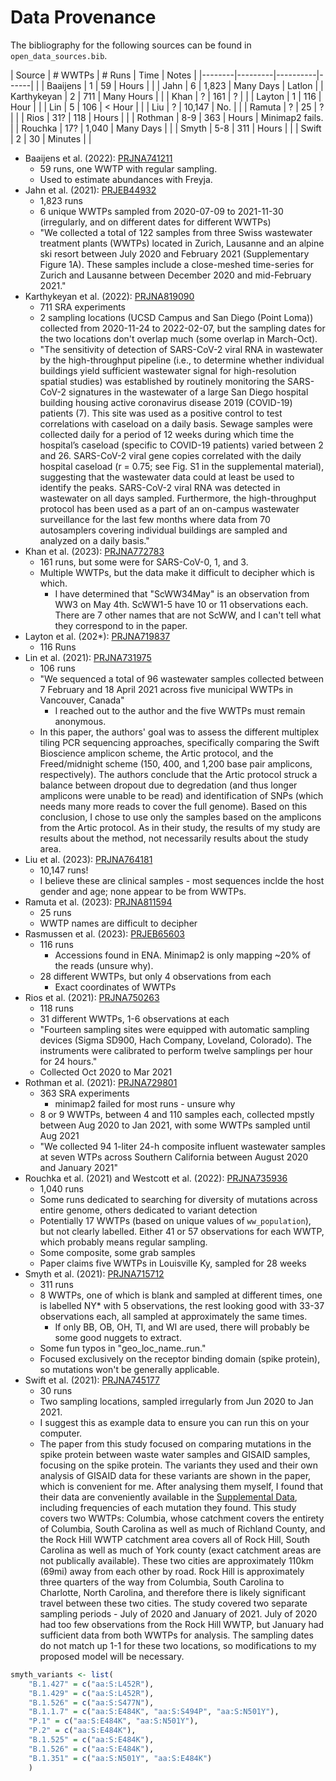 # Data Provenance

The bibliography for the following sources can be found in `open_data_sources.bib`.


| Source | # WWTPs | # Runs   | Time | Notes |
|--------|---------|----------|------| |
| Baaijens    | 1 | 59     | Hours | |
| Jahn        | 6 | 1,823  | Many Days | Latlon |
| Karthykeyan | 2 | 711    | Many Hours | |
| Khan        | ? | 161    | ? | |
| Layton      | 1 | 116    | Hour | |
| Lin         | 5 | 106    | < Hour | |
| Liu         | ? | 10,147 | No. | |
| Ramuta      | ? | 25     | ? | |
| Rios        | 31? | 118  | Hours | |
| Rothman     | 8-9 | 363  | Hours | Minimap2 fails. |
| Rouchka     | 17? | 1,040 | Many Days | |
| Smyth       | 5-8 | 311  | Hours | |
| Swift       | 2 | 30     | Minutes | |



- Baaijens et al. (2022): [PRJNA741211](https://www.ncbi.nlm.nih.gov/Traces/study/?acc=SRP332940&o=acc_s%3Aa)
    - 59 runs, one WWTP with regular sampling.
    - Used to estimate abundances with Freyja.
- Jahn et al. (2021): [PRJEB44932](https://www.ncbi.nlm.nih.gov/Traces/study/?query_key=12&WebEnv=MCID_650c44d372c3f35ccb6b4374&o=acc_s%3Aa)
    - 1,823 runs
    - 6 unique WWTPs sampled from 2020-07-09 to 2021-11-30 (irregularly, and on different dates for different WWTPs)
    - "We collected a total of 122 samples from three Swiss wastewater treatment plants (WWTPs) located in Zurich, Lausanne and an alpine ski resort between July 2020 and February 2021 (Supplementary Figure 1A). These samples include a close-meshed time-series for Zurich and Lausanne between December 2020 and mid-February 2021."
- Karthykeyan et al. (2022): [PRJNA819090](https://www.ncbi.nlm.nih.gov/Traces/study/?WebEnv=MCID_650c44d372c3f35ccb6b4374&query_key=15&GALAXY_URL=https%3A%2F%2Fusegalaxy.org%2Ftool_runner%3Ftool_id%3Dsra_source)
    - 711 SRA experiments
    - 2 sampling locations (UCSD Campus and San Diego (Point Loma)) collected from 2020-11-24 to 2022-02-07, but the sampling dates for the two locations don't overlap much (some overlap in March-Oct).
    - "The sensitivity of detection of SARS-CoV-2 viral RNA in wastewater by the high-throughput pipeline (i.e., to determine whether individual buildings yield sufficient wastewater signal for high-resolution spatial studies) was established by routinely monitoring the SARS-CoV-2 signatures in the wastewater of a large San Diego hospital building housing active coronavirus disease 2019 (COVID-19) patients (7). This site was used as a positive control to test correlations with caseload on a daily basis. Sewage samples were collected daily for a period of 12 weeks during which time the hospital’s caseload (specific to COVID-19 patients) varied between 2 and 26. SARS-CoV-2 viral gene copies correlated with the daily hospital caseload (r = 0.75; see Fig. S1 in the supplemental material), suggesting that the wastewater data could at least be used to identify the peaks. SARS-CoV-2 viral RNA was detected in wastewater on all days sampled. Furthermore, the high-throughput protocol has been used as a part of an on-campus wastewater surveillance for the last few months where data from 70 autosamplers covering individual buildings are sampled and analyzed on a daily basis."
- Khan et al. (2023): [PRJNA772783](https://www.ncbi.nlm.nih.gov/Traces/study/?query_key=17&WebEnv=MCID_650c44d372c3f35ccb6b4374&o=acc_s%3Aa)
    - 161 runs, but some were for SARS-CoV-0, 1, and 3.
    - Multiple WWTPs, but the data make it difficult to decipher which is which.
        - I have determined that "ScWW34May" is an observation from WW3 on May 4th. ScWW1-5 have 10 or 11 observations each. There are 7 other names that are not ScWW, and I can't tell what they correspond to in the paper.
- Layton et al. (202*): [PRJNA719837](https://www.ncbi.nlm.nih.gov/Traces/study/?WebEnv=MCID_65145c8f166d7028a84f6ecb&query_key=8&GALAXY_URL=https%3A%2F%2Fusegalaxy.org%2Ftool_runner%3Ftool_id)
    - 116 Runs
- Lin et al. (2021): [PRJNA731975](https://www.ncbi.nlm.nih.gov/Traces/study/?query_key=19&WebEnv=MCID_650c44d372c3f35ccb6b4374&o=acc_s%3Aa)
    - 106 runs
    - "We sequenced a total of 96 wastewater samples collected between 7 February and 18 April 2021 across five municipal WWTPs in Vancouver, Canada"
        - I reached out to the author and the five WWTPs must remain anonymous.
    - In this paper, the authors' goal was to assess the different multiplex tiling PCR sequencing approaches, specifically comparing the Swift Bioscience amplicon scheme, the Artic protocol, and the Freed/midnight scheme (150, 400, and 1,200 base pair amplicons, respectively). The authors conclude that the Artic protocol struck a balance between dropout due to degredation (and thus longer amplicons were unable to be read) and identification of SNPs (which needs many more reads to cover the full genome). Based on this conclusion, I chose to use only the samples based on the amplicons from the Artic protocol. As in their study, the results of my study are results about the method, not necessarily results about the study area.
- Liu et al. (2023): [PRJNA764181](https://www.ncbi.nlm.nih.gov/Traces/study/?query_key=21&WebEnv=MCID_650c44d372c3f35ccb6b4374&o=acc_s%3Aa)
    - 10,147 runs!
    - I believe these are clinical samples - most sequences inclde the host gender and age; none appear to be from WWTPs.
- Ramuta et al. (2023): [PRJNA811594](https://www.ncbi.nlm.nih.gov/Traces/study/?query_key=23&WebEnv=MCID_650c44d372c3f35ccb6b4374&o=acc_s%3Aa)
    - 25 runs
    - WWTP names are difficult to decipher
- Rasmussen et al. (2023): [PRJEB65603](https://www.ncbi.nlm.nih.gov/Traces/study/?query_key=25&WebEnv=MCID_650c44d372c3f35ccb6b4374&o=acc_s%3Aa)
    - 116 runs
        - Accessions found in ENA. Minimap2 is only mapping ~20% of the reads (unsure why).
    - 28 different WWTPs, but only 4 observations from each
        - Exact coordinates of WWTPs
- Rios et al. (2021): [PRJNA750263](https://www.ncbi.nlm.nih.gov/Traces/study/?query_key=27&WebEnv=MCID_650c44d372c3f35ccb6b4374&o=acc_s%3Aa)
    - 118 runs
    - 31 different WWTPs, 1-6 observations at each
    - "Fourteen sampling sites were equipped with automatic sampling devices (Sigma SD900, Hach Company, Loveland, Colorado). The instruments were calibrated to perform twelve samplings per hour for 24 hours."
    - Collected Oct 2020 to Mar 2021
- Rothman et al. (2021): [PRJNA729801](https://www.ncbi.nlm.nih.gov/Traces/study/?query_key=29&WebEnv=MCID_650c44d372c3f35ccb6b4374&o=acc_s%3Aa)
    - 363 SRA experiments
        - minimap2 failed for most runs - unsure why
    - 8 or 9 WWTPs, between 4 and 110 samples each, collected mpstly between Aug 2020 to Jan 2021, with some WWTPs sampled until Aug 2021
    - "We collected 94 1-liter 24-h composite influent wastewater samples at seven WTPs across Southern California between August 2020 and January 2021"
- Rouchka et al. (2021) and Westcott et al. (2022): [PRJNA735936](https://www.ncbi.nlm.nih.gov/Traces/study/?query_key=31&WebEnv=MCID_650c44d372c3f35ccb6b4374&o=acc_s%3Aa)
    - 1,040 runs
    - Some runs dedicated to searching for diversity of mutations across entire genome, others dedicated to variant detection
    - Potentially 17 WWTPs (based on unique values of `ww_population`), but not clearly labelled. Either 41 or 57 observations for each WWTP, which probably means regular sampling.
    - Some composite, some grab samples
    - Paper claims five WWTPs in Louisville Ky, sampled for 28 weeks
- Smyth et al. (2021): [PRJNA715712](https://www.ncbi.nlm.nih.gov/Traces/study/?query_key=33&WebEnv=MCID_650c44d372c3f35ccb6b4374&o=acc_s%3Aa)
    - 311 runs
    - 8 WWTPs, one of which is blank and sampled at different times, one is labelled NY* with 5 observations, the rest looking good with 33-37 observations each, all sampled at approximately the same times.
        - If only BB, OB, OH, TI, and WI are used, there will probably be some good nuggets to extract.
    - Some fun typos in "geo_loc_name..run."
    - Focused exclusively on the receptor binding domain (spike protein), so mutations won't be generally applicable.
- Swift et al. (2021): [PRJNA745177](https://www.ncbi.nlm.nih.gov/Traces/study/?query_key=35&WebEnv=MCID_650c44d372c3f35ccb6b4374&o=acc_s%3Aa)
    - 30 runs
    - Two sampling locations, sampled irregularly from Jun 2020 to Jan 2021.
    - I suggest this as example data to ensure you can run this on your computer.
    - The paper from this study focused on comparing mutations in the spike protein between waste water samples and GISAID samples, focusing on the spike protein. The variants they used and their own analysis of GISAID data for these variants are shown in the paper, which is convenient for me. After analysing them myself, I found that their data are conveniently available in the [Supplemental Data](https://data.mendeley.com/datasets/ng8kd9wszx/1), including frequencies of each mutation they found. This study covers two WWTPs: Columbia, whose catchment covers the entirety of Columbia, South Carolina as well as much of Richland County, and the Rock Hill WWTP catchment area covers all of Rock Hill, South Carolina as well as much of York county (exact catchment areas are not publically available). These two cities are approximately 110km (69mi) away from each other by road. Rock Hill is approximately three quarters of the way from Columbia, South Carolina to Charlotte, North Carolina, and therefore there is likely significant travel between these two cities. The study covered two separate sampling periods - July of 2020 and January of 2021. July of 2020 had too few observations from the Rock Hill WWTP, but January had sufficient data from both WWTPs for analysis. The sampling dates do not match up 1-1 for these two locations, so modifications to my proposed model will be necessary.

```r
smyth_variants <- list(
    "B.1.427" = c("aa:S:L452R"), 
    "B.1.429" = c("aa:S:L452R"), 
    "B.1.526" = c("aa:S:S477N"), 
    "B.1.1.7" = c("aa:S:E484K", "aa:S:S494P", "aa:S:N501Y"), 
    "P.1" = c("aa:S:E484K", "aa:S:N501Y"), 
    "P.2" = c("aa:S:E484K"), 
    "B.1.525" = c("aa:S:E484K"), 
    "B.1.526" = c("aa:S:E484K"), 
    "B.1.351" = c("aa:S:N501Y", "aa:S:E484K")
    )
```
